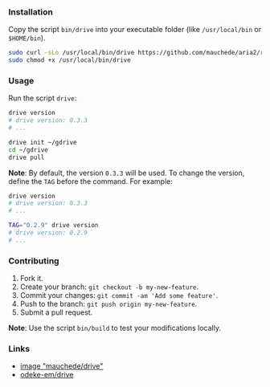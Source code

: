 ### Installation

Copy the script `bin/drive` into your executable folder (like `/usr/local/bin` or `$HOME/bin`).

```bash
sudo curl -sLo /usr/local/bin/drive https://github.com/mauchede/aria2/raw/master/bin/drive
sudo chmod +x /usr/local/bin/drive
```

### Usage

Run the script `drive`:

```bash
drive version
# drive version: 0.3.3
# ...

drive init ~/gdrive
cd ~/gdrive
drive pull
```

__Note__: By default, the version `0.3.3` will be used. To change the version, define the `TAG` before the command. For example:

```bash
drive version
# drive version: 0.3.3
# ...

TAG="0.2.9" drive version
# drive version: 0.2.9
# ...
```

### Contributing

1. Fork it.
2. Create your branch: `git checkout -b my-new-feature`.
3. Commit your changes: `git commit -am 'Add some feature'`.
4. Push to the branch: `git push origin my-new-feature`.
5. Submit a pull request.

__Note__: Use the script `bin/build` to test your modifications locally.

### Links

* [image "mauchede/drive"](https://hub.docker.com/r/mauchede/drive/)
* [odeke-em/drive](https://github.com/odeke-em/drive)
